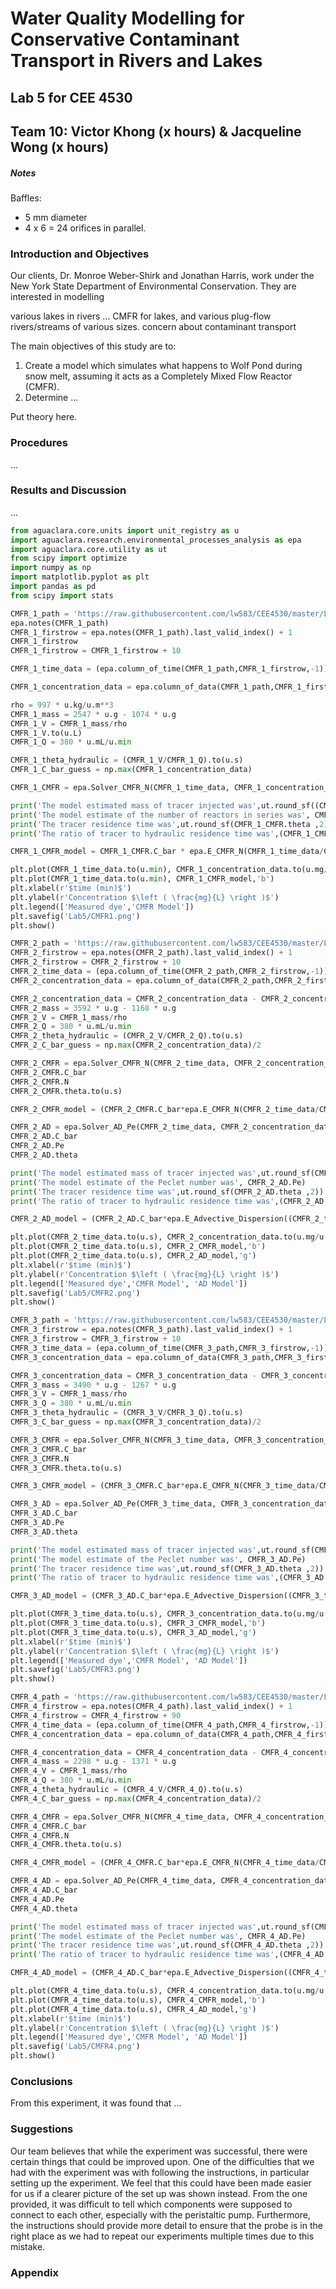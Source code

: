 # Water Quality Modelling for Conservative Contaminant Transport in Rivers and Lakes #

## Lab 5 for CEE 4530 ##

## Team 10: Victor Khong (x hours) & Jacqueline Wong (x hours) ##

##### Notes #####

Baffles:

- 5 mm diameter
- 4 x 6 = 24 orifices in parallel.

### Introduction and Objectives ###
Our clients, Dr. Monroe Weber-Shirk and Jonathan Harris, work under the New York State Department of Environmental Conservation. They are interested in modelling

various lakes in rivers ...
CMFR for lakes, and various plug-flow rivers/streams of various sizes.
concern about contaminant transport

The main objectives of this study are to:

1. Create a model which simulates what happens to Wolf Pond during snow melt, assuming it acts as a Completely Mixed Flow Reactor (CMFR).
2. Determine ...

Put theory here.

### Procedures ###

...

### Results and Discussion ###

...

```python
from aguaclara.core.units import unit_registry as u
import aguaclara.research.environmental_processes_analysis as epa
import aguaclara.core.utility as ut
from scipy import optimize
import numpy as np
import matplotlib.pyplot as plt
import pandas as pd
from scipy import stats

CMFR_1_path = 'https://raw.githubusercontent.com/lw583/CEE4530/master/Lab5/lab5_cmfr_1.xls'
epa.notes(CMFR_1_path)
CMFR_1_firstrow = epa.notes(CMFR_1_path).last_valid_index() + 1
CMFR_1_firstrow
CMFR_1_firstrow = CMFR_1_firstrow + 10

CMFR_1_time_data = (epa.column_of_time(CMFR_1_path,CMFR_1_firstrow,-1)).to(u.s)

CMFR_1_concentration_data = epa.column_of_data(CMFR_1_path,CMFR_1_firstrow,1,-1,'mg/L')

rho = 997 * u.kg/u.m**3
CMFR_1_mass = 2547 * u.g - 1074 * u.g
CMFR_1_V = CMFR_1_mass/rho
CMFR_1_V.to(u.L)
CMFR_1_Q = 380 * u.mL/u.min

CMFR_1_theta_hydraulic = (CMFR_1_V/CMFR_1_Q).to(u.s)
CMFR_1_C_bar_guess = np.max(CMFR_1_concentration_data)

CMFR_1_CMFR = epa.Solver_CMFR_N(CMFR_1_time_data, CMFR_1_concentration_data, CMFR_1_theta_hydraulic, CMFR_1_C_bar_guess)

print('The model estimated mass of tracer injected was',ut.round_sf((CMFR_1_CMFR.C_bar*CMFR_1_V).to(u.mg) ,2) )
print('The model estimate of the number of reactors in series was', CMFR_1_CMFR.N)
print('The tracer residence time was',ut.round_sf(CMFR_1_CMFR.theta ,2))
print('The ratio of tracer to hydraulic residence time was',(CMFR_1_CMFR.theta/CMFR_1_theta_hydraulic).magnitude)

CMFR_1_CMFR_model = CMFR_1_CMFR.C_bar * epa.E_CMFR_N(CMFR_1_time_data/CMFR_1_CMFR.theta,CMFR_1_CMFR.N)

plt.plot(CMFR_1_time_data.to(u.min), CMFR_1_concentration_data.to(u.mg/u.L),'r')
plt.plot(CMFR_1_time_data.to(u.min), CMFR_1_CMFR_model,'b')
plt.xlabel(r'$time (min)$')
plt.ylabel(r'Concentration $\left ( \frac{mg}{L} \right )$')
plt.legend(['Measured dye','CMFR Model'])
plt.savefig('Lab5/CMFR1.png')
plt.show()

CMFR_2_path = 'https://raw.githubusercontent.com/lw583/CEE4530/master/Lab5/lab5_cmfr_2.xls'
CMFR_2_firstrow = epa.notes(CMFR_2_path).last_valid_index() + 1
CMFR_2_firstrow = CMFR_2_firstrow + 10
CMFR_2_time_data = (epa.column_of_time(CMFR_2_path,CMFR_2_firstrow,-1)).to(u.s)
CMFR_2_concentration_data = epa.column_of_data(CMFR_2_path,CMFR_2_firstrow,1,-1,'mg/L')

CMFR_2_concentration_data = CMFR_2_concentration_data - CMFR_2_concentration_data[0]
CMFR_2_mass = 3592 * u.g - 1168 * u.g
CMFR_2_V = CMFR_1_mass/rho
CMFR_2_Q = 380 * u.mL/u.min
CMFR_2_theta_hydraulic = (CMFR_2_V/CMFR_2_Q).to(u.s)
CMFR_2_C_bar_guess = np.max(CMFR_2_concentration_data)/2

CMFR_2_CMFR = epa.Solver_CMFR_N(CMFR_2_time_data, CMFR_2_concentration_data, CMFR_2_theta_hydraulic, CMFR_2_C_bar_guess)
CMFR_2_CMFR.C_bar
CMFR_2_CMFR.N
CMFR_2_CMFR.theta.to(u.s)

CMFR_2_CMFR_model = (CMFR_2_CMFR.C_bar*epa.E_CMFR_N(CMFR_2_time_data/CMFR_2_CMFR.theta, CMFR_2_CMFR.N)).to(u.mg/u.L)

CMFR_2_AD = epa.Solver_AD_Pe(CMFR_2_time_data, CMFR_2_concentration_data, CMFR_2_theta_hydraulic, CMFR_2_C_bar_guess)
CMFR_2_AD.C_bar
CMFR_2_AD.Pe
CMFR_2_AD.theta

print('The model estimated mass of tracer injected was',ut.round_sf(CMFR_2_AD.C_bar*CMFR_2_V ,2) )
print('The model estimate of the Peclet number was', CMFR_2_AD.Pe)
print('The tracer residence time was',ut.round_sf(CMFR_2_AD.theta ,2))
print('The ratio of tracer to hydraulic residence time was',(CMFR_2_AD.theta/CMFR_2_theta_hydraulic).magnitude)

CMFR_2_AD_model = (CMFR_2_AD.C_bar*epa.E_Advective_Dispersion((CMFR_2_time_data/CMFR_2_AD.theta).to_base_units(), CMFR_2_AD.Pe)).to(u.mg/u.L)

plt.plot(CMFR_2_time_data.to(u.s), CMFR_2_concentration_data.to(u.mg/u.L),'r')
plt.plot(CMFR_2_time_data.to(u.s), CMFR_2_CMFR_model,'b')
plt.plot(CMFR_2_time_data.to(u.s), CMFR_2_AD_model,'g')
plt.xlabel(r'$time (min)$')
plt.ylabel(r'Concentration $\left ( \frac{mg}{L} \right )$')
plt.legend(['Measured dye','CMFR Model', 'AD Model'])
plt.savefig('Lab5/CMFR2.png')
plt.show()

CMFR_3_path = 'https://raw.githubusercontent.com/lw583/CEE4530/master/Lab5/lab5_cmfr_3.xls'
CMFR_3_firstrow = epa.notes(CMFR_3_path).last_valid_index() + 1
CMFR_3_firstrow = CMFR_3_firstrow + 10
CMFR_3_time_data = (epa.column_of_time(CMFR_3_path,CMFR_3_firstrow,-1)).to(u.s)
CMFR_3_concentration_data = epa.column_of_data(CMFR_3_path,CMFR_3_firstrow,1,-1,'mg/L')

CMFR_3_concentration_data = CMFR_3_concentration_data - CMFR_3_concentration_data[0]
CMFR_3_mass = 3490 * u.g - 1267 * u.g
CMFR_3_V = CMFR_1_mass/rho
CMFR_3_Q = 380 * u.mL/u.min
CMFR_3_theta_hydraulic = (CMFR_3_V/CMFR_3_Q).to(u.s)
CMFR_3_C_bar_guess = np.max(CMFR_3_concentration_data)/2

CMFR_3_CMFR = epa.Solver_CMFR_N(CMFR_3_time_data, CMFR_3_concentration_data, CMFR_3_theta_hydraulic, CMFR_3_C_bar_guess)
CMFR_3_CMFR.C_bar
CMFR_3_CMFR.N
CMFR_3_CMFR.theta.to(u.s)

CMFR_3_CMFR_model = (CMFR_3_CMFR.C_bar*epa.E_CMFR_N(CMFR_3_time_data/CMFR_3_CMFR.theta, CMFR_3_CMFR.N)).to(u.mg/u.L)

CMFR_3_AD = epa.Solver_AD_Pe(CMFR_3_time_data, CMFR_3_concentration_data, CMFR_3_theta_hydraulic, CMFR_3_C_bar_guess)
CMFR_3_AD.C_bar
CMFR_3_AD.Pe
CMFR_3_AD.theta

print('The model estimated mass of tracer injected was',ut.round_sf(CMFR_3_AD.C_bar*CMFR_3_V ,2) )
print('The model estimate of the Peclet number was', CMFR_3_AD.Pe)
print('The tracer residence time was',ut.round_sf(CMFR_3_AD.theta ,2))
print('The ratio of tracer to hydraulic residence time was',(CMFR_3_AD.theta/CMFR_3_theta_hydraulic).magnitude)

CMFR_3_AD_model = (CMFR_3_AD.C_bar*epa.E_Advective_Dispersion((CMFR_3_time_data/CMFR_3_AD.theta).to_base_units(), CMFR_3_AD.Pe)).to(u.mg/u.L)

plt.plot(CMFR_3_time_data.to(u.s), CMFR_3_concentration_data.to(u.mg/u.L),'r')
plt.plot(CMFR_3_time_data.to(u.s), CMFR_3_CMFR_model,'b')
plt.plot(CMFR_3_time_data.to(u.s), CMFR_3_AD_model,'g')
plt.xlabel(r'$time (min)$')
plt.ylabel(r'Concentration $\left ( \frac{mg}{L} \right )$')
plt.legend(['Measured dye','CMFR Model', 'AD Model'])
plt.savefig('Lab5/CMFR3.png')
plt.show()

CMFR_4_path = 'https://raw.githubusercontent.com/lw583/CEE4530/master/Lab5/lab5_cmfr_4.xls'
CMFR_4_firstrow = epa.notes(CMFR_4_path).last_valid_index() + 1
CMFR_4_firstrow = CMFR_4_firstrow + 90
CMFR_4_time_data = (epa.column_of_time(CMFR_4_path,CMFR_4_firstrow,-1)).to(u.s)
CMFR_4_concentration_data = epa.column_of_data(CMFR_4_path,CMFR_4_firstrow,1,-1,'mg/L')

CMFR_4_concentration_data = CMFR_4_concentration_data - CMFR_4_concentration_data[0]
CMFR_4_mass = 2298 * u.g - 1371 * u.g
CMFR_4_V = CMFR_1_mass/rho
CMFR_4_Q = 380 * u.mL/u.min
CMFR_4_theta_hydraulic = (CMFR_4_V/CMFR_4_Q).to(u.s)
CMFR_4_C_bar_guess = np.max(CMFR_4_concentration_data)/2

CMFR_4_CMFR = epa.Solver_CMFR_N(CMFR_4_time_data, CMFR_4_concentration_data, CMFR_4_theta_hydraulic, CMFR_4_C_bar_guess)
CMFR_4_CMFR.C_bar
CMFR_4_CMFR.N
CMFR_4_CMFR.theta.to(u.s)

CMFR_4_CMFR_model = (CMFR_4_CMFR.C_bar*epa.E_CMFR_N(CMFR_4_time_data/CMFR_4_CMFR.theta, CMFR_4_CMFR.N)).to(u.mg/u.L)

CMFR_4_AD = epa.Solver_AD_Pe(CMFR_4_time_data, CMFR_4_concentration_data, CMFR_4_theta_hydraulic, CMFR_4_C_bar_guess)
CMFR_4_AD.C_bar
CMFR_4_AD.Pe
CMFR_4_AD.theta

print('The model estimated mass of tracer injected was',ut.round_sf(CMFR_4_AD.C_bar*CMFR_4_V ,2) )
print('The model estimate of the Peclet number was', CMFR_4_AD.Pe)
print('The tracer residence time was',ut.round_sf(CMFR_4_AD.theta ,2))
print('The ratio of tracer to hydraulic residence time was',(CMFR_4_AD.theta/CMFR_4_theta_hydraulic).magnitude)

CMFR_4_AD_model = (CMFR_4_AD.C_bar*epa.E_Advective_Dispersion((CMFR_4_time_data/CMFR_4_AD.theta).to_base_units(), CMFR_4_AD.Pe)).to(u.mg/u.L)

plt.plot(CMFR_4_time_data.to(u.s), CMFR_4_concentration_data.to(u.mg/u.L),'r')
plt.plot(CMFR_4_time_data.to(u.s), CMFR_4_CMFR_model,'b')
plt.plot(CMFR_4_time_data.to(u.s), CMFR_4_AD_model,'g')
plt.xlabel(r'$time (min)$')
plt.ylabel(r'Concentration $\left ( \frac{mg}{L} \right )$')
plt.legend(['Measured dye','CMFR Model', 'AD Model'])
plt.savefig('Lab5/CMFR4.png')
plt.show()
```

### Conclusions ###
From this experiment, it was found that ...

### Suggestions ###
Our team believes that while the experiment was successful, there were certain things that could be improved upon. One of the difficulties that we had with the experiment was with following the instructions, in particular setting up the experiment. We feel that this could have been made easier for us if a clearer picture of the set up was shown instead. From the one provided, it was difficult to tell which components were supposed to connect to each other, especially with the peristaltic pump. Furthermore, the instructions should provide more detail to ensure that the probe is in the right place as we had to repeat our experiments multiple times due to this mistake.

### Appendix ###
